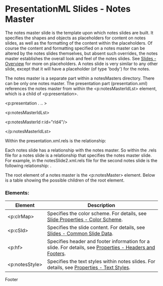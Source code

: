 # PresentationML Slides - Notes Master

The notes master slide is the template upon which notes slides are built. It specifies the shapes and objects as placeholders for content on notes slides, as well as the formatting of the content within the placeholders. Of course the content and formatting specified on a notes master can be altered by the notes slides themselves, but absent such overrides, the notes master establishes the overall look and feel of the notes slides. See [Slides - Overview](prSlide.md) for more on placeholders. A notes slide is very similar to any other slide, except that it will have a placeholder (of type 'body') for the notes.

The notes master is a separate part within a notesMasters directory. There can be only one notes master. The presentation part (presentation.xml) references the notes master from within the <p:notesMasterIdLst> element, which is a child of <p:presentation>.

<p:presentation . .. >

<p:notesMasterIdLst>

<p:notesMasterId r:id="rId4"/>

</p:notesMasterIdLst>

Within the presentation.xml.rels is the relationship: <Relationship Id="rId4" Type="http://schemas.openxmlformats.org/officeDocument/2006/relationships/notesMaster" Target="/notesMasters/notesMaster1.xml"/>

Each notes slide has a relationship with the notes master. So within the .rels file for a notes slide is a relationship that specifies the notes master slide. For example, in the notesSlide2.xml.rels file for the second notes slide is the following relationship: <Relationship Id="rId1" Type="http://schemas.openxmlformats.org/officeDocument/2006/relationships/notesMaster" Target="../notesMasters/notesMaster1.xml"/>.

The root element of a notes master is the <p:notesMaster> element. Below is a table showing the possible children of the root element.

### Elements:

| Element        | Description                                                                                                                  |
| -------------- | ---------------------------------------------------------------------------------------------------------------------------- |
| <p:clrMap>     | Specifies the color scheme. For details, see [Slide Properties - Color Scheme](prSlide-color.md).                            |
| <p:cSld>       | Specifies the slide content. For details, see [Slides - Common Slide Data](prCommonSlideData.md).                            |
| <p:hf>         | Specifies header and footer information for a slide. For details, see [Properties - Headers and Footers](prSlide-footer.md). |
| <p:notesStyle> | Specifies the text styles within notes slides. For details, see [Properties - Text Styles](prSlide-styles-textStyles.md).    |

Footer

